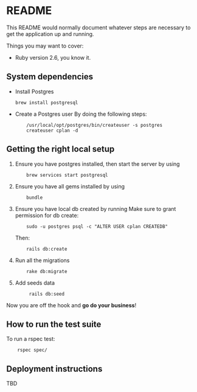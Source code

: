 # README

This README would normally document whatever steps are necessary to get the
application up and running.

Things you may want to cover:

* Ruby version 
2.6, you know it.

## System dependencies
- Install Postgres
	```
	brew install postgresql
	```

- Create a Postgres user
	By doing the following steps:
	```
		/usr/local/opt/postgres/bin/createuser -s postgres
		createuser cplan -d
	```

## Getting the right local setup

1. Ensure you have postgres installed, then start the server by using 
    ```
        brew services start postgresql
    ```

2. Ensure you have all gems installed by using 
    ```
        bundle
    ```

3. Ensure you have local db created by running 
    Make sure to grant permission for db create:
    ```
        sudo -u postgres psql -c "ALTER USER cplan CREATEDB"
    ```
    Then:
    ```
        rails db:create
    ```

4. Run all the migrations
    ```
        rake db:migrate
    ``` 

5. Add seeds data
    ```
         rails db:seed
    ```
Now you are off the hook and **go do your business**!


## How to run the test suite

To run a rspec test:
```
    rspec spec/
```



## Deployment instructions

TBD

